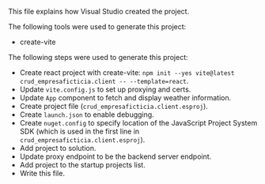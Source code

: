 This file explains how Visual Studio created the project.

The following tools were used to generate this project:
- create-vite

The following steps were used to generate this project:
- Create react project with create-vite: `npm init --yes vite@latest crud_empresaficticia.client -- --template=react`.
- Update `vite.config.js` to set up proxying and certs.
- Update `App` component to fetch and display weather information.
- Create project file (`crud_empresaficticia.client.esproj`).
- Create `launch.json` to enable debugging.
- Create `nuget.config` to specify location of the JavaScript Project System SDK (which is used in the first line in `crud_empresaficticia.client.esproj`).
- Add project to solution.
- Update proxy endpoint to be the backend server endpoint.
- Add project to the startup projects list.
- Write this file.
